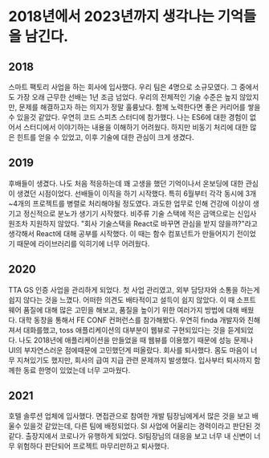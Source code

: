 # 2018년에서 2023년까지 생각나는 기억들을 남긴다.

## 2018
스마트 팩토리 사업을 하는 회사에 입사했다. 우리 팀은 4명으로 소규모였다. 그 중에서도 가장 오래 근무한 선배는 1년 조금 넘었다.
우리의 전체적인 기술 수준은 높지 않았지만, 문제를 해결하고자 하는 의지가 정말 훌륭났다. 함께 노력한다면 좋은 커리어를 쌓을 수 있을것 같았다.
우연히 코드 스피츠 스터디에 참가했다. 나는 ES6에 대한 경험이 없어서 스터디에서 이야기하는 내용을 이해하기 어려웠다.
하지만 비동기 처리에 대한 많은 힌트를 얻을 수 있었고, 이후 기술에 대한 관심이 크게 생겼다.

## 2019
후배들이 생겼다. 나도 처음 적응하는데 꽤 고생을 했던 기억이나서 온보딩에 대한 관심이 생겼던 시점이었다. 선배들이 이직을 하기 시작했다. 특히
6월부터 각각 동시에 3개~4개의 프로젝트를 병렬로 처리해야될 정도였다. 과도한 업무로 인해 건강에 이상이 생기고 정신적으로 분노가 생기기 시작했다.
비주류 기술 스택에 적은 금액으로는 신입사원조차 지원하지 않았다. "회사 기술스택을 React로 바꾸면 관심을 받지 않을까?"라고 생각해서 React에 대해
공부를 시작했다. 이 때는 함수 컴포넌트가 만들어지기 전이었기 때문에 라이브러리를 익히기에 너무 어려웠다.

## 2020
TTA GS 인증 사업을 관리하게 되었다. 첫 사업 관리였고, 외부 담당자와 소통을 하는게 쉽지 않다는 것을 느꼈다. 어떠한 의견도 배타적이고 설득이 쉽지
않았다. 이 때 소프트웨어 품질에 대해 많은 고민을 해보고, 품질을 높이기 위한 여러가지 방법에 대해 배웠다.
대학 동창을 통해서 FE CONF 컨퍼런스를 참가해봤다. 우연히 finda 개발자와 친해져서 대화를했고, toss 애플리케이션의 대부분이 웹뷰로 구현되있다는
것을 듣게되었다. 나도 2018년에 애플리케이션을 만들었을 때 웹뷰를 이용했기 때문에 성능 문제나 UI의 부자연스러운 점에때문에 고민했던게 떠올랐다.
회사를 퇴사했다. 몸도 마음이 너무 지쳐있기도 했지만, 회사의 급여 지급 관련 문제까지 발생했다. 입사부터 퇴사까지 함께한 동료 한명이 있었는데 너무
고마웠다.

## 2021
호텔 솔루션 업체에 입사했다. 면접관으로 참여한 개발 팀장님에게서 많은 것을 보고 배울수 있을것 같았는데, 다른 팀에 배정되었다. SI 사업에 어울리는
경력이라고 판단된 것 같다. 출장지에서 코로나가 유행하게 되었다. SI팀장님의 대응을 보고 너무 내 신변이 너무 위험하다 판단되어 프로젝트 마무리만하고
퇴사했다.
